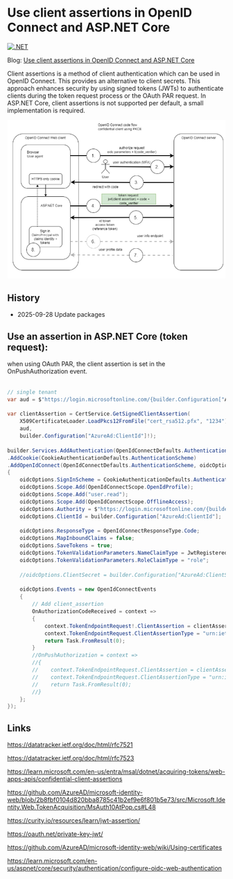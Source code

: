 # Use client assertions in OpenID Connect and ASP.NET Core

[![.NET](https://github.com/damienbod/oidc-client-assertion/actions/workflows/dotnet.yml/badge.svg)](https://github.com/damienbod/oidc-client-assertion/actions/workflows/dotnet.yml)

Blog: [Use client assertions in OpenID Connect and ASP.NET Core](https://damienbod.com/2025/02/24/use-client-assertions-in-openid-connect-and-asp-net-core/)

Client assertions is a method of client authentication which can be used in OpenID Connect. This provides an alternative to client secrets. This approach enhances security by using signed tokens (JWTs) to authenticate clients during the token request process or the OAuth PAR request. In ASP.NET Core, client assertions is not supported per default, a small implementation is required.

![flow](https://github.com/damienbod/oidc-client-assertion/blob/main/images/oidc-confidential-pkce-code-flow-assertion.drawio.png)

## History

- 2025-09-28 Update packages

## Use an assertion in ASP.NET Core (token request):

when using OAuth PAR, the client assertion is set in the OnPushAuthorization event.

```csharp

// single tenant
var aud = $"https://login.microsoftonline.com/{builder.Configuration["AzureAd:TenantId"]!}/oauth2/v2.0/token";

var clientAssertion = CertService.GetSignedClientAssertion(
	X509CertificateLoader.LoadPkcs12FromFile("cert_rsa512.pfx", "1234"),
	aud,
	builder.Configuration["AzureAd:ClientId"]!);

builder.Services.AddAuthentication(OpenIdConnectDefaults.AuthenticationScheme)
.AddCookie(CookieAuthenticationDefaults.AuthenticationScheme)
.AddOpenIdConnect(OpenIdConnectDefaults.AuthenticationScheme, oidcOptions =>
{
	oidcOptions.SignInScheme = CookieAuthenticationDefaults.AuthenticationScheme;
	oidcOptions.Scope.Add(OpenIdConnectScope.OpenIdProfile);
	oidcOptions.Scope.Add("user.read");
	oidcOptions.Scope.Add(OpenIdConnectScope.OfflineAccess);
	oidcOptions.Authority = $"https://login.microsoftonline.com/{builder.Configuration["AzureAd:TenantId"]}/v2.0/";
	oidcOptions.ClientId = builder.Configuration["AzureAd:ClientId"];
		
	oidcOptions.ResponseType = OpenIdConnectResponseType.Code;
	oidcOptions.MapInboundClaims = false;
	oidcOptions.SaveTokens = true;
	oidcOptions.TokenValidationParameters.NameClaimType = JwtRegisteredClaimNames.Name;
	oidcOptions.TokenValidationParameters.RoleClaimType = "role";

	//oidcOptions.ClientSecret = builder.Configuration["AzureAd:ClientSecret"];

	oidcOptions.Events = new OpenIdConnectEvents
	{
		// Add client_assertion            
		OnAuthorizationCodeReceived = context =>
		{
			context.TokenEndpointRequest!.ClientAssertion = clientAssertion;
			context.TokenEndpointRequest.ClientAssertionType = "urn:ietf:params:oauth:client-assertion-type:jwt-bearer";
			return Task.FromResult(0);
		}
		//OnPushAuthorization = context =>
		//{
		//    context.TokenEndpointRequest.ClientAssertion = clientAssertion;
		//    context.TokenEndpointRequest.ClientAssertionType = "urn:ietf:params:oauth:client-assertion-type:jwt-bearer";
		//    return Task.FromResult(0);
		//}
	};
});
```

## Links

https://datatracker.ietf.org/doc/html/rfc7521

https://datatracker.ietf.org/doc/html/rfc7523

https://learn.microsoft.com/en-us/entra/msal/dotnet/acquiring-tokens/web-apps-apis/confidential-client-assertions

https://github.com/AzureAD/microsoft-identity-web/blob/2b8fbf0104d820bba8785c41b2ef9e6f801b5e73/src/Microsoft.Identity.Web.TokenAcquisition/MsAuth10AtPop.cs#L48

https://curity.io/resources/learn/jwt-assertion/

https://oauth.net/private-key-jwt/

https://github.com/AzureAD/microsoft-identity-web/wiki/Using-certificates

https://learn.microsoft.com/en-us/aspnet/core/security/authentication/configure-oidc-web-authentication